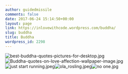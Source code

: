 ```yaml
---
author: guidedmissile
comments: false
date: 2017-06-24 15:14:50+00:00
layout: page
link: https://inlovewithcode.wordpress.com/buddha/
slug: buddha
title: Buddha
wordpress_id: 2298
---
```


![best-buddha-quotes-pictures-for-desktop.jpg](https://inlovewithcode.files.wordpress.com/2017/06/best-buddha-quotes-pictures-for-desktop.jpg)![Buddha-quotes-on-love-affection-wallpaper-image.jpg](https://inlovewithcode.files.wordpress.com/2017/06/buddha-quotes-on-love-affection-wallpaper-image.jpg)![just start running.jpeg](https://inlovewithcode.files.wordpress.com/2017/06/just-start-running.jpeg)![ola_rosling.jpeg](https://inlovewithcode.files.wordpress.com/2017/06/ola_rosling.jpeg)![no one.jpg](https://inlovewithcode.files.wordpress.com/2017/06/no-one.jpg)
